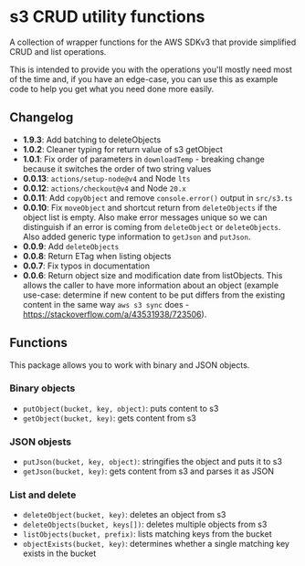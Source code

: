 # s3 CRUD utility functions

A collection of wrapper functions for the AWS SDKv3 that provide simplified CRUD and list operations.

This is intended to provide you with the operations you'll mostly need most of the time and, if you have an edge-case, you can use this as example code to help you get what you need done more easily.

## Changelog
 * **1.9.3**: Add batching to deleteObjects
 * **1.0.2**: Cleaner typing for return value of s3 getObject
 * **1.0.1**: Fix order of parameters in `downloadTemp` - breaking change because it switches the order of two string values
 * **0.0.13**: `actions/setup-node@v4` and Node `lts`
 * **0.0.12**: `actions/checkout@v4` and Node `20.x`
 * **0.0.11**: Add `copyObject` and remove `console.error()` output in `src/s3.ts`
 * **0.0.10**: Fix `moveObject` and shortcut return from `deleteObjects` if the object list is empty. Also make error messages unique so we can distinguish if an error is coming from `deleteObject` or `deleteObjects`. Also added generic type information to `getJson` and `putJson`.
 * **0.0.9**: Add `deleteObjects`
 * **0.0.8**: Return ETag when listing objects
 * **0.0.7**: Fix typos in documentation
 * **0.0.6**: Return object size and modification date from listObjects. This allows the caller to have more information about an object (example use-case: determine if new content to be put differs from the existing content in the same way `aws s3 sync` does - https://stackoverflow.com/a/43531938/723506).

## Functions

This package allows you to work with binary and JSON objects.

### Binary objects

 * `putObject(bucket, key, object)`: puts content to s3
 * `getObject(bucket, key)`: gets content from s3

### JSON objests

 * `putJson(bucket, key, object)`: stringifies the object and puts it to s3
 * `getJson(bucket, key)`: gets content from s3 and parses it as JSON

### List and delete

 * `deleteObject(bucket, key)`: deletes an object from s3
 * `deleteObjects(bucket, keys[])`: deletes multiple objects from s3
 * `listObjects(bucket, prefix)`: lists matching keys from the bucket
 * `objectExists(bucket, key)`: determines whether a single matching key exists in the bucket
